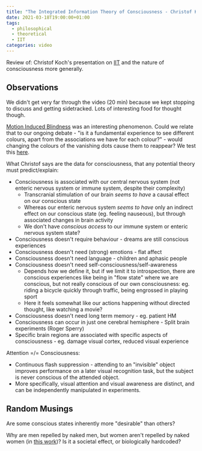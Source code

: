 ```yaml
---
title: "The Integrated Information Theory of Consciousness - Christof Koch Video"
date: 2021-03-18T19:00:00+01:00
tags:
  - philosophical
  - theoretical
  - IIT
categories: video
---
```


Review of: Christof Koch's presentation on [IIT](https://www.youtube.com/watch?v=LGd8p-GSLgY) and the nature of consciousness more generally.

## Observations

We didn't get very far through the video (20 min) because we kept stopping to discuss and getting sidetracked. Lots of interesting food for thought though.

[Motion Induced Blindness](https://webhome.weizmann.ac.il/home/masagi/MIB/mib.html) was an interesting phenomenon. Could we relate that to our ongoing debate - "is it a fundamental experience to see different colours, apart from the associations we have for each colour?" - would changing the colours of the vanishing dots cause them to reappear? We test this [here](https://consciousness-discussions.github.io/blog/motion-induced-blindness-colours/).

What Christof says are the data for consciousness, that any potential theory must predict/explain:

* Consciousness is associated with our central nervous system (not enteric nervous system or immune system, despite their complexity)
  * Transcranial stimulation of our brain _seems to have_ a causal effect on our conscious state
  * Whereas our enteric nervous system _seems to have_ only an indirect effect on our conscious state (eg. feeling nauseous), but through associated changes in brain activity
  * We don't have _conscious access_ to our immune system or enteric nervous system state?
* Consciousness doesn't require behaviour - dreams are still conscious experiences
* Consciousness doesn't need (strong) emotions - flat affect
* Consciousness doesn't need language - children and aphasic people
* Consciousness doesn't need self-consciousness/self-awareness
  * Depends how we define it, but if we limit it to introspection, there are conscious experiences like being in "flow state" where we are conscious, but not really conscious of our own consciousness: eg. riding a bicycle quickly through traffic, being engrossed in playing sport
  * Here it feels somewhat like our actions happening without directed thought, like watching a movie?
* Consciousness doesn't need long term memory - eg. patient HM
* Consciousness can occur in just one cerebral hemisphere - Split brain experiments (Roger Sperry)
* Specific brain regions are associated with specific aspects of consciousness - eg. damage visual cortex, reduced visual experience

Attention =/= Consciousness:

* Continuous flash suppression - attending to an "invisible" object improves performance on a later visual recognition task, but the subject is never conscious of the attended object.
* More specifically, visual attention and visual awareness are distinct, and can be independently manipulated in experiments.

## Random Musings

Are some conscious states inherently more "desirable" than others?

Why are men repelled by naked men, but women aren't repelled by naked women (in [this work](https://doi.org/10.1073/pnas.0605678103))? Is it a societal effect, or biologically hardcoded?
